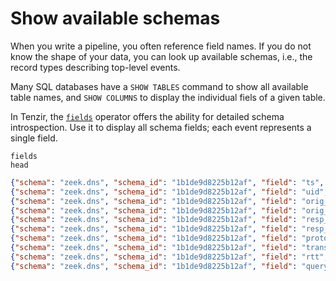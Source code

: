 # Show available schemas

When you write a pipeline, you often reference field names. If you do not know the shape of your data, you can look up available schemas, i.e., the record types describing top-level events.

Many SQL databases have a `SHOW TABLES` command to show all available table names, and `SHOW COLUMNS` to display the individual fiels of a given table.

In Tenzir, the [`fields`](/reference/operators/fields) operator offers the ability for detailed schema introspection. Use it to display all schema fields; each event represents a single field.

```tql
fields
head
```

```json
{"schema": "zeek.dns", "schema_id": "1b1de9d8225b12af", "field": "ts", "path": ["ts"], "index": [0], "type": {"kind": "time", "category": "atomic", "lists": 0, "name": "", "attributes": []}}
{"schema": "zeek.dns", "schema_id": "1b1de9d8225b12af", "field": "uid", "path": ["uid"], "index": [1], "type": {"kind": "string", "category": "atomic", "lists": 0, "name": "", "attributes": [{"key": "index", "value": "hash"}]}}
{"schema": "zeek.dns", "schema_id": "1b1de9d8225b12af", "field": "orig_h", "path": ["id", "orig_h"], "index": [2, 0], "type": {"kind": "ip", "category": "atomic", "lists": 0, "name": "", "attributes": []}}
{"schema": "zeek.dns", "schema_id": "1b1de9d8225b12af", "field": "orig_p", "path": ["id", "orig_p"], "index": [2, 1], "type": {"kind": "uint64", "category": "atomic", "lists": 0, "name": "", "attributes": []}}
{"schema": "zeek.dns", "schema_id": "1b1de9d8225b12af", "field": "resp_h", "path": ["id", "resp_h"], "index": [2, 2], "type": {"kind": "ip", "category": "atomic", "lists": 0, "name": "", "attributes": []}}
{"schema": "zeek.dns", "schema_id": "1b1de9d8225b12af", "field": "resp_p", "path": ["id", "resp_p"], "index": [2, 3], "type": {"kind": "uint64", "category": "atomic", "lists": 0, "name": "", "attributes": []}}
{"schema": "zeek.dns", "schema_id": "1b1de9d8225b12af", "field": "proto", "path": ["proto"], "index": [3], "type": {"kind": "string", "category": "atomic", "lists": 0, "name": "", "attributes": []}}
{"schema": "zeek.dns", "schema_id": "1b1de9d8225b12af", "field": "trans_id", "path": ["trans_id"], "index": [4], "type": {"kind": "uint64", "category": "atomic", "lists": 0, "name": "", "attributes": []}}
{"schema": "zeek.dns", "schema_id": "1b1de9d8225b12af", "field": "rtt", "path": ["rtt"], "index": [5], "type": {"kind": "duration", "category": "atomic", "lists": 0, "name": "", "attributes": []}}
{"schema": "zeek.dns", "schema_id": "1b1de9d8225b12af", "field": "query", "path": ["query"], "index": [6], "type": {"kind": "string", "category": "atomic", "lists": 0, "name": "", "attributes": []}}
```
